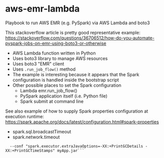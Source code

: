 # aws-emr-lambda
Playbook to run AWS EMR (e.g. PySpark) via AWS Lambda and boto3

This stackoverflow article is pretty good representative example:
https://stackoverflow.com/questions/36706512/how-do-you-automate-pyspark-jobs-on-emr-using-boto3-or-otherwise

* AWS Lambda function written in Python
* Uses boto3 library to manage AWS resources
* Uses boto3 "EMR" client
* Uses `.run_job_flow()` method
* The example is interesting because it appears that the Spark configuration is handled inside the bootstrap script
* Other possible places to set the Spark configuration
    - Lambda emr.run_job_flow()
    - PySpark application itself (i.e. Python file)
    - Spark submit at command line

See also example of how to supply Spark properties configuration at execution runtime:
https://spark.apache.org/docs/latest/configuration.html#spark-properties
* spark.sql.broadcastTimeout
* spark.network.timeout
```./bin/spark-submit --name "My app" --master local[4] --conf spark.network.timeout=240 --conf spark.sql.broadcastTimeout=1500 --conf spark.eventLog.enabled=false
  --conf "spark.executor.extraJavaOptions=-XX:+PrintGCDetails -XX:+PrintGCTimeStamps" myApp.jar```
